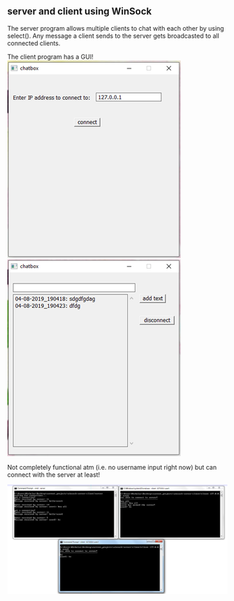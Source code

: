 ## server and client using WinSock    
    
The server program allows multiple clients to chat with each other by using select(). Any message a client sends to the server gets broadcasted to all connected clients.    
    
The client program has a GUI!    
![client gui screenshot](screenshots/clientgui1.png)    
![client gui screenshot](screenshots/clientgui2.png)    
    
Not completely functional atm (i.e. no username input right now) but can connect with the server at least!    
    
![screenshot of the server and 2 clients](screenshots/screenshot.png)    